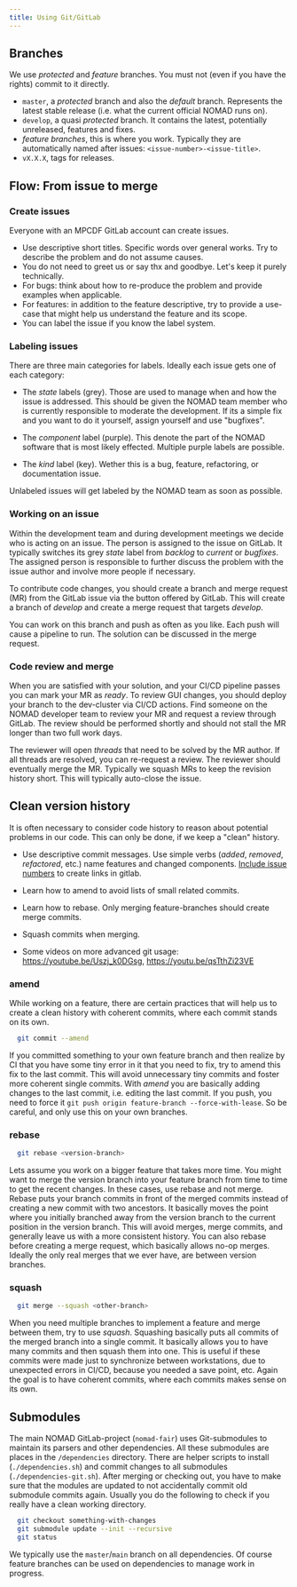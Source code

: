 ```yaml
---
title: Using Git/GitLab
---
```


## Branches

We use *protected* and *feature* branches. You must not (even if you have
the rights) commit to it directly.

- `master`, a *protected* branch and also the *default* branch. Represents the latest stable
release (i.e. what the current official NOMAD runs on).
- `develop`, a quasi *protected* branch. It contains the latest, potentially
unreleased, features and fixes.
- *feature branches*, this is where you work. Typically they are automatically
named after issues: `<issue-number>-<issue-title>`.
- `vX.X.X`, tags for releases.


## Flow: From issue to merge

### Create issues

Everyone with an MPCDF GitLab account can create issues.

- Use descriptive short titles. Specific words over general works. Try to describe
the problem and do not assume causes.
- You do not need to greet us or say thx and goodbye. Let's keep it purely technically.
- For bugs: think about how to re-produce the problem and provide examples when applicable.
- For features: in addition to the feature descriptive, try to provide a use-case that
might help us understand the feature and its scope.
- You can label the issue if you know the label system.

### Labeling issues

There are three main categories for labels. Ideally each issue gets one of each category:

- The *state* labels (grey). Those are used to manage when and how the issue is addressed.
This should be given the NOMAD team member who is currently responsible to moderate the
development. If its a simple fix and you want to do it yourself, assign yourself and use
"bugfixes".

- The *component* label (purple). This denote the part of the NOMAD software that is
most likely effected. Multiple purple labels are possible.

- The *kind* label (key). Wether this is a bug, feature, refactoring, or documentation issue.

Unlabeled issues will get labeled by the NOMAD team as soon as possible.


### Working on an issue

Within the development team and during development meetings we decide who is acting on
an issue. The person is assigned to the issue on GitLab. It typically switches its grey *state* label
from *backlog* to *current* or *bugfixes*. The assigned person is responsible to further
discuss the problem with the issue author and involve more people if necessary.

To contribute code changes, you should create a branch and merge request (MR) from the
GitLab issue via the button offered by GitLab. This will create a branch of *develop* and
create a merge request that targets *develop*.

You can work on this branch and push as often as you like. Each push will cause a pipeline
to run. The solution can be discussed in the merge request.


### Code review and merge

When you are satisfied with your solution, and your CI/CD pipeline passes you can mark your MR as *ready*.
To review GUI changes, you should deploy your branch to the dev-cluster via CI/CD actions.
Find someone on the NOMAD developer team to review your MR and request a review through
GitLab. The review should be performed shortly and should not stall the MR longer than
two full work days.

The reviewer will open *threads* that need to be solved by the MR author. If all
threads are resolved, you can re-request a review. The reviewer should eventually merge
the MR. Typically we squash MRs to keep the revision history short.
This will typically auto-close the issue.

## Clean version history

It is often necessary to consider code history to reason about potential problems in
our code. This can only be done, if we keep a "clean" history.

- Use descriptive commit messages. Use simple verbs (*added*, *removed*, *refactored*, etc.)
name features and changed components. [Include issue numbers](https://docs.gitlab.com/ee/user/project/issues/crosslinking_issues.html)
to create links in gitlab.

- Learn how to amend to avoid lists of small related commits.

- Learn how to rebase. Only merging feature-branches should create merge commits.

- Squash commits when merging.

- Some videos on more advanced git usage: https://youtube.be/Uszj_k0DGsg, https://youtu.be/qsTthZi23VE

### amend
While working on a feature, there are certain practices that will help us to create
a clean history with coherent commits, where each commit stands on its own.

```sh
  git commit --amend
```

If you committed something to your own feature branch and then realize by CI that you have
some tiny error in it that you need to fix, try to amend this fix to the last commit.
This will avoid unnecessary tiny commits and foster more coherent single commits. With *amend*
you are basically adding changes to the last commit, i.e. editing the last commit. If
you push, you need to force it `git push origin feature-branch --force-with-lease`. So be careful, and
only use this on your own branches.

### rebase
```sh
  git rebase <version-branch>
```

Lets assume you work on a bigger feature that takes more time. You might want to merge
the version branch into your feature branch from time to time to get the recent changes.
In these cases, use rebase and not merge. Rebase puts your branch commits in front of the
merged commits instead of creating a new commit with two ancestors. It basically moves the
point where you initially branched away from the version branch to the current position in
the version branch. This will avoid merges, merge commits, and generally leave us with a
more consistent history.  You can also rebase before creating a merge request, which basically
allows no-op merges. Ideally the only real merges that we ever have, are between
version branches.


### squash
```sh
  git merge --squash <other-branch>
```

When you need multiple branches to implement a feature and merge between them, try to
use *squash*. Squashing basically puts all commits of the merged branch into a single commit.
It basically allows you to have many commits and then squash them into one. This is useful
if these commits were made just to synchronize between workstations, due to
unexpected errors in CI/CD, because you needed a save point, etc. Again the goal is to have
coherent commits, where each commits makes sense on its own.


## Submodules


The main NOMAD GitLab-project (`nomad-fair`) uses Git-submodules to maintain its
parsers and other dependencies. All these submodules are places in the `/dependencies`
directory. There are helper scripts to install (`./dependencies.sh`) and
commit changes to all submodules (`./dependencies-git.sh`). After merging or checking out,
you have to make sure that the modules are updated to not accidentally commit old
submodule commits again. Usually you do the following to check if you really have a
clean working directory.

```sh
  git checkout something-with-changes
  git submodule update --init --recursive
  git status
```

We typically use the `master`/`main` branch on all dependencies. Of course feature branches
can be used on dependencies to manage work in progress.
